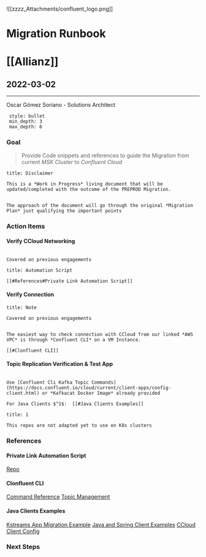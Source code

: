 ![[zzzz_Attachments/confluent_logo.png]]


# Migration Runbook

# [[Allianz]]

##  2022-03-02
---
Oscar Gómez Soriano - Solutions Architect  

```toc
 style: bullet 
 min_depth: 3 
 max_depth: 6
```

### Goal

>Provide Code snippets and references to guide the Migration from current *MSK Cluster* to *Confluent Cloud*

```ad-warning
title: Disclaimer

This is a *Work in Progress* living document that will be updated/completed with the outcome of the PREPROD Migration.

```


```ad-info

The approach of the document will go through the original *Migration Plan* just qualifying the important points 

```
 
### Action Items

#### Verify CCloud Networking

```ad-note

Covered on previous engagements

```
```ad-tip
title: Automation Script

[[#References#Private Link Automation Script]]

```

#### Verify Connection

```ad-info
title: Note

Covered on previous engagements

```
```ad-tip

The easiest way to check connection with CCloud from our linked *AWS VPC* is through *Confluent CLI* on a VM Instance.

[[#Clonfluent CLI]]

```


#### Topic Replication Verification & Test App

```ad-tip

Use [Confluent Cli Kafka Topic Commands](https://docs.confluent.io/cloud/current/client-apps/config-client.html) or *Kafkacat Docker Image* already provided

For Java Clients $^1$:  [[#Java Clients Examples]]

```

```ad-warning
title: 1

This repos are not adapted yet to use on K8s clusters

```

### References

#### Private Link Automation Script
[Repo]([https://github.com/confluentinc/ccloud-connectivity/tree/master/privatelink/aws](https://github.com/confluentinc/ccloud-connectivity/tree/master/privatelink/aws))

#### Clonfluent CLI
[Command Reference](https://docs.confluent.io/confluent-cli/current/command-reference/index.html)
[Topic Management](https://docs.confluent.io/cloud/current/client-apps/config-client.html)

#### Java Clients Examples

[Kstreams App Migration Example](https://github.com/Dabz/kafka-streams-migration)
[Java and Spring Client Examples](git@github.com:ogomezso/kafka-clients-benchmark.git)
[CCloud Client Config](https://docs.confluent.io/cloud/current/client-apps/config-client.html)

### Next Steps
